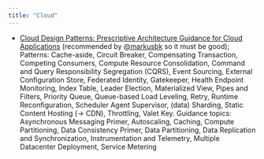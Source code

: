 ```yaml
---
title: "Cloud"
---
```

* [Cloud Design Patterns: Prescriptive Architecture Guidance for Cloud Applications](http://msdn.microsoft.com/en-us/library/dn568099.aspx) (recommended by [@markusbk](https://twitter.com/markusbk) so it must be good); Patterns: Cache-aside, Circuit Breaker, Compensating Transaction, Competing Consumers, Compute Resource Consolidation, Command and Query Responsibility Segregation (CQRS), Event Sourcing, External Configuration Store, Federated Identity, Gatekeeper, Health Endpoint Monitoring, Index Table, Leader Election, Materialized View, Pipes and Filters, Priority Queue, Queue-based Load Leveling, Retry, Runtime Reconfiguration, Scheduler Agent Supervisor, (data) Sharding, Static Content Hosting (-> CDN), Throttling, Valet Key. Guidance topics: Asynchronous Messaging Primer, Autoscaling, Caching, Compute Partitioning, Data Consistency Primer, Data Partitioning, Data Replication and Synchronization, Instrumentation and Telemetry, Multiple Datacenter Deployment, Service Metering
